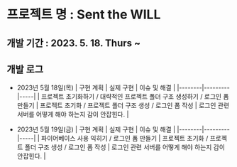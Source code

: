 # 프로젝트 명 : Sent the WILL

## 개발 기간 : 2023. 5. 18. Thurs ~

## 개발 로그

- 2023년 5월 18일(목)
  | 구현 계획 | 실제 구현 | 이슈 및 해결 |
  |--------|---------|-----|
  | 프로젝트 초기화하기 / 대략적인 프로젝트 폴더 구조 생성하기 / 로그인 폼 만들기 | 프로젝트 초기화 / 프로젝트 폴더 구조 생성 / 로그인 폼 작성 | 로그인 관련 서버를 어떻게 해야 하는지 감이 안잡힌다. |

- 2023년 5월 19일(금)
  | 구현 계획 | 실제 구현 | 이슈 및 해결 |
  |--------|---------|-----|
  | 파이어베이스 사용 익히기 / 로그인 폼 만들기 | 프로젝트 초기화 / 프로젝트 폴더 구조 생성 / 로그인 폼 작성 | 로그인 관련 서버를 어떻게 해야 하는지 감이 안잡힌다. |
